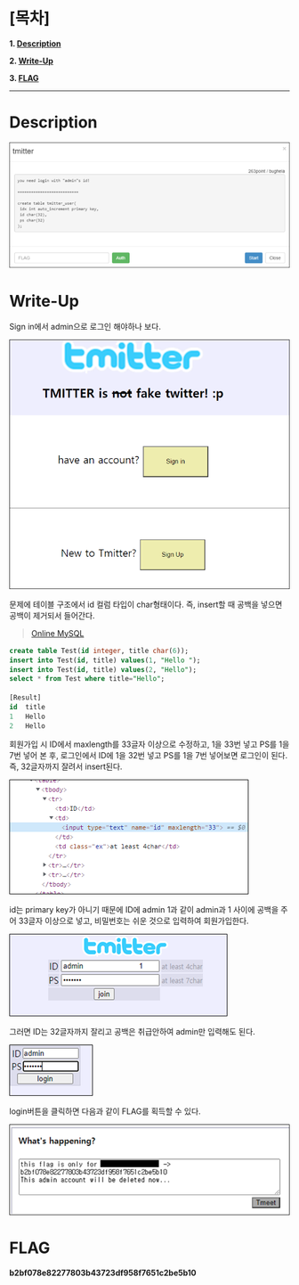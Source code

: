# [목차]
**1. [Description](#Description)**

**2. [Write-Up](#Write-Up)**

**3. [FLAG](#FLAG)**


***


# **Description**

![](images/2022-01-03-00-25-33.png)

# **Write-Up**

Sign in에서 admin으로 로그인 해야하나 보다.

![](images/2022-01-03-00-25-43.png)

문제에 테이블 구조에서 id 컬럼 타입이 char형태이다. 즉, insert할 때 공백을 넣으면 공백이 제거되서 들어간다.

> [Online MySQL](https://paiza.io/projects/zgSzWJ9hDUjWeHUYZ5VwVA?language=mysql)

```sql
create table Test(id integer, title char(6));
insert into Test(id, title) values(1, "Hello ");
insert into Test(id, title) values(2, "Hello");
select * from Test where title="Hello";

[Result]
id	title
1	Hello
2	Hello
```

회원가입 시 ID에서 maxlength를 33글자 이상으로 수정하고, 1을 33번 넣고 PS를 1을 7번 넣어 본 후, 로그인에서 ID에 1을 32번 넣고 PS를 1을 7번 넣어보면 로그인이 된다. 즉, 32글자까지 잘려서 insert된다.

![](images/2022-01-03-00-26-47.png)

id는 primary key가 아니기 때문에 ID에 admin 1과 같이 admin과 1 사이에 공백을 주어 33글자 이상으로 넣고, 비밀번호는 쉬운 것으로 입력하여 회원가입한다.

![](images/2022-01-03-00-26-57.png)

그러면 ID는 32글자까지 잘리고 공백은 취급안하여 admin만 입력해도 된다.

![](images/2022-01-03-00-27-04.png)

login버튼을 클릭하면 다음과 같이 FLAG를 획득할 수 있다.

![](images/2022-01-03-00-27-12.png)

# **FLAG**

**b2bf078e82277803b43723df958f7651c2be5b10**